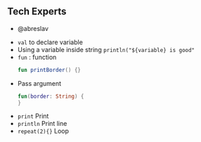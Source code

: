 ## Tech Experts

* @abreslav

- `val` to declare variable
- Using a variable inside string `println("${variable} is good"`
- `fun` : function
	```Kotlin
	fun printBorder() {}
	```
- Pass argument
	```Kotlin
	fun(border: String) {
	}
	```
- `print` Print
- `println` Print line
- `repeat(2){}` Loop
